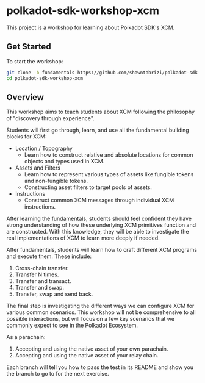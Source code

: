 # polkadot-sdk-workshop-xcm

This project is a workshop for learning about Polkadot SDK's XCM.

## Get Started

To start the workshop:

```sh
git clone -b fundamentals https://github.com/shawntabrizi/polkadot-sdk-workshop-xcm.git
cd polkadot-sdk-workshop-xcm
```

## Overview

This workshop aims to teach students about XCM following the philosophy of "discovery through experience".

Students will first go through, learn, and use all the fundamental building blocks for XCM:

- Location / Topography
	- Learn how to construct relative and absolute locations for common objects and types used in XCM.
- Assets and Filters
	- Learn how to represent various types of assets like fungible tokens and non-fungible tokens.
	- Constructing asset filters to target pools of assets.
- Instructions
	- Construct common XCM messages through individual XCM instructions.

After learning the fundamentals, students should feel confident they have strong understanding of how these underlying XCM primitives function and are constructed.
With this knowledge, they will be able to investigate the real implementations of XCM to learn more deeply if needed.

After fundamentals, students will learn how to craft different XCM programs and execute them.
These include:

1. Cross-chain transfer.
2. Transfer N times.
3. Transfer and transact.
4. Transfer and swap.
5. Transfer, swap and send back.

The final step is investigating the different ways we can configure XCM for various common scenarios.
This workshop will not be comprehensive to all possible interactions, but will focus on a few key scenarios that we commonly expect to see in the Polkadot Ecosystem.

As a parachain:

1. Accepting and using the native asset of your own parachain.
2. Accepting and using the native asset of your relay chain.

Each branch will tell you how to pass the test in its README and show you
the branch to go to for the next exercise.
